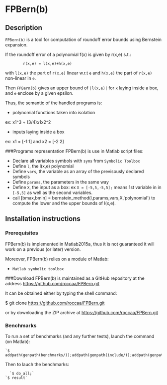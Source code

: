 # FPBern(b)
## Description
`FPBern(b)` is a tool for computation of roundoff error bounds using Bernstein expansion.

If the roundoff error of a polynomial f(x)  is given by r(x,e) s.t.:

			r(x,e) = l(x,e)+h(x,e)

with `l(x,e)` the part of `r(x,e)` linear w.r.t `e` and `h(x,e)` the part  of `r(x,e)` non-linear in `e`.

Then `FPBern(b)` gives an upper bound of `|l(x,e)|` for `x` laying inside a box, and `e` enclose by a given epsilon. 

Thus, the semantic of the handled programs is:

- polynomial functions taken into isolation

ex: x1^3 + (3/4)*x1*x2^2
- inputs laying inside a box

ex: x1 = [-1 1] and x2 = [-2 2]

###Programs representation
FPBern(b) is use in Matlab script files:

- Declare all variables symbols with `syms` from `Symbolic Toolbox`
- Define `l`, the l(x,e) polynomial
- Define `vars`, the variable as an array of the previsously declared symbols
- Define `params`, the parameters in the same way
- Define `X`, the input as a box: ex `X = [-5,5,-5,5];` means 1st variable in in `[-5,5]` as well as the second variables.
- call [bmax,bmin] = bernstein_method(l,params,vars,X,'polynomial') to compute the lower and the upper bounds of l(x,e).

## Installation instructions
### Prerequisites
FPBern(b) is implemented in Matlab2015a, thus it is not guaranteed it will work on a previous (or later) version.

Moreover, FPBern(b) relies on a module of Matlab:
- `Matlab symbolic toolbox`

###Download
FPBern(b) is maintained as a GitHub repository at the address https://github.com/roccaa/FPBern.git

It can be obtained either by typing the shell command:

$ git clone https://github.com/roccaa/FPBern.git

or by downloading the ZIP archive at https://github.com/roccaa/FPBern.git

### Benchmarks
To run a set of benchmarks (and any further tests), launch the command (on Matlab):

    `$ addpath(genpath(benchmarks/));addpath(genpath(include/));addpath(genpath(src/));`

Then to lauch the benchmarks:

 	  `$ do_all;`
    `$ result`
    




